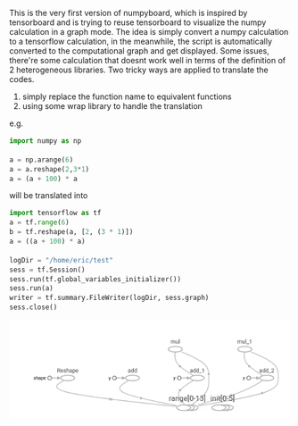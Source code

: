 This is the very first version of numpyboard, which is inspired by tensorboard and is trying to reuse tensorboard to visualize the numpy calculation in a graph mode.
The idea is simply convert a numpy calculation to a tensorflow calculation, in the meanwhile, the script is automatically converted to the computational graph and get displayed.
Some issues, there're some calculation that doesnt work well in terms of the definition of 2 heterogeneous libraries. Two tricky ways are applied to translate the codes.
1. simply replace the function name to equivalent functions
2. using some wrap library to handle the translation

e.g.
```python
import numpy as np

a = np.arange(6)
a = a.reshape(2,3*1)
a = (a + 100) * a
```

will be translated into
```python
import tensorflow as tf
a = tf.range(6)
b = tf.reshape(a, [2, (3 * 1)])
a = ((a + 100) * a)

logDir = "/home/eric/test" 
sess = tf.Session()
sess.run(tf.global_variables_initializer())
sess.run(a)
writer = tf.summary.FileWriter(logDir, sess.graph)
sess.close()
```

![tb-result](img/tb-result.png?raw=true)